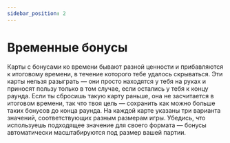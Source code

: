 ```yaml
---
sidebar_position: 2
---
```

# Временные бонусы

Карты с бонусами ко времени бывают разной ценности и прибавляются к итоговому времени, в течение которого тебе удалось скрываться. Эти карты нельзя разыграть — они просто находятся у тебя на руках и приносят пользу только в том случае, если остались у тебя к концу раунда. Если ты сбросишь такую карту раньше, она не засчитается в итоговом времени, так что твоя цель — сохранить как можно больше таких бонусов до конца раунда. На каждой карте указаны три варианта значений, соответствующих разным размерам игры. Убедись, что используешь подходящее значение для своего формата — бонусы автоматически масштабируются под размер вашей партии.
